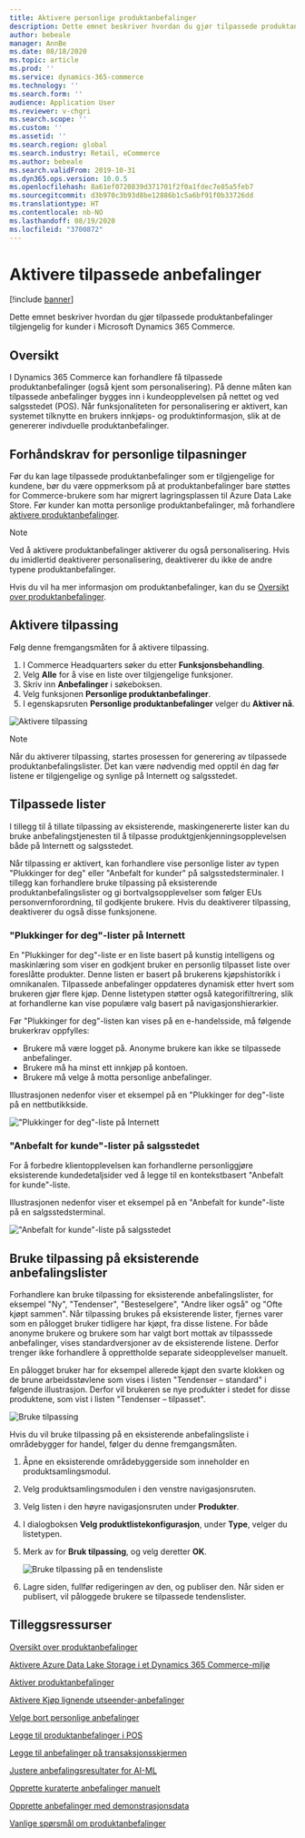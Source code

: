 ```yaml
---
title: Aktivere personlige produktanbefalinger
description: Dette emnet beskriver hvordan du gjør tilpassede produktanbefalinger tilgjengelig for kunder i Microsoft Dynamics 365 Commerce.
author: bebeale
manager: AnnBe
ms.date: 08/18/2020
ms.topic: article
ms.prod: ''
ms.service: dynamics-365-commerce
ms.technology: ''
ms.search.form: ''
audience: Application User
ms.reviewer: v-chgri
ms.search.scope: ''
ms.custom: ''
ms.assetid: ''
ms.search.region: global
ms.search.industry: Retail, eCommerce
ms.author: bebeale
ms.search.validFrom: 2019-10-31
ms.dyn365.ops.version: 10.0.5
ms.openlocfilehash: 8a61ef0720839d371701f2f0a1fdec7e85a5feb7
ms.sourcegitcommit: d3b970c3b93d8be12886b1c5a6bf91f0b33726dd
ms.translationtype: HT
ms.contentlocale: nb-NO
ms.lasthandoff: 08/19/2020
ms.locfileid: "3700872"
---
```

# <a name="enable-personalized-recommendations"></a>Aktivere tilpassede anbefalinger

[!include [banner](includes/banner.md)]

Dette emnet beskriver hvordan du gjør tilpassede produktanbefalinger tilgjengelig for kunder i Microsoft Dynamics 365 Commerce.

## <a name="overview"></a>Oversikt

I Dynamics 365 Commerce kan forhandlere få tilpassede produktanbefalinger (også kjent som personalisering). På denne måten kan tilpassede anbefalinger bygges inn i kundeopplevelsen på nettet og ved salgsstedet (POS). Når funksjonaliteten for personalisering er aktivert, kan systemet tilknytte en brukers innkjøps- og produktinformasjon, slik at de genererer indivduelle produktanbefalinger.

## <a name="personalization-prerequisites"></a>Forhåndskrav for personlige tilpasninger

Før du kan lage tilpassede produktanbefalinger som er tilgjengelige for kundene, bør du være oppmerksom på at produktanbefalinger bare støttes for Commerce-brukere som har migrert lagringsplassen til Azure Data Lake Store. Før kunder kan motta personlige produktanbefalinger, må forhandlere [aktivere produktanbefalinger](enable-product-recommendations.md).

> [!NOTE]
> Ved å aktivere produktanbefalinger aktiverer du også personalisering. Hvis du imidlertid deaktiverer personalisering, deaktiverer du ikke de andre typene produktanbefalinger.

Hvis du vil ha mer informasjon om produktanbefalinger, kan du se [Oversikt over produktanbefalinger](product-recommendations.md).

## <a name="turn-on-personalization"></a>Aktivere tilpassing

Følg denne fremgangsmåten for å aktivere tilpassing.

1. I Commerce Headquarters søker du etter **Funksjonsbehandling**.
1. Velg **Alle** for å vise en liste over tilgjengelige funksjoner. 
1. Skriv inn **Anbefalinger** i søkeboksen.
1. Velg funksjonen **Personlige produktanbefalinger**.
1. I egenskapsruten **Personlige produktanbefalinger** velger du **Aktiver nå**.

![Aktivere tilpassing](./media/FeatureManagement_Personalized.PNG)

> [!NOTE]
> Når du aktiverer tilpassing, startes prosessen for generering av tilpassede produktanbefalingslister. Det kan være nødvendig med opptil én dag før listene er tilgjengelige og synlige på Internett og salgsstedet.

## <a name="personalized-lists"></a>Tilpassede lister

I tillegg til å tillate tilpassing av eksisterende, maskingenererte lister kan du bruke anbefalingstjenesten til å tilpasse produktgjenkjenningsopplevelsen både på Internett og salgsstedet.

Når tilpassing er aktivert, kan forhandlere vise personlige lister av typen "Plukkinger for deg" eller "Anbefalt for kunder" på salgsstedsterminaler. I tillegg kan forhandlere bruke tilpassing på eksisterende produktanbefalingslister og gi bortvalgsopplevelser som følger EUs personvernforordning, til godkjente brukere. Hvis du deaktiverer tilpassing, deaktiverer du også disse funksjonene.

### <a name="online-picks-for-you-lists"></a>"Plukkinger for deg"-lister på Internett

En "Plukkinger for deg"-liste er en liste basert på kunstig intelligens og maskinlæring som viser en godkjent bruker en personlig tilpasset liste over foreslåtte produkter. Denne listen er basert på brukerens kjøpshistorikk i omnikanalen. Tilpassede anbefalinger oppdateres dynamisk etter hvert som brukeren gjør flere kjøp. Denne listetypen støtter også kategorifiltrering, slik at forhandlerne kan vise populære valg basert på navigasjonshierarkier.

Før "Plukkinger for deg"-listen kan vises på en e-handelsside, må følgende brukerkrav oppfylles:

- Brukere må være logget på. Anonyme brukere kan ikke se tilpassede anbefalinger.
- Brukere må ha minst ett innkjøp på kontoen.
- Brukere må velge å motta personlige anbefalinger.

Illustrasjonen nedenfor viser et eksempel på en "Plukkinger for deg"-liste på en nettbutikkside.

!["Plukkinger for deg"-liste på Internett](./media/picksforyou.png)

### <a name="recommended-for-customer-lists-at-the-pos"></a>"Anbefalt for kunde"-lister på salgsstedet

For å forbedre klientopplevelsen kan forhandlerne personliggjøre eksisterende kundedetaljsider ved å legge til en kontekstbasert "Anbefalt for kunde"-liste.

Illustrasjonen nedenfor viser et eksempel på en "Anbefalt for kunde"-liste på en salgsstedsterminal.

!["Anbefalt for kunde"-liste på salgsstedet](./media/picksonpos.png)

## <a name="apply-personalization-to-existing-recommendation-lists"></a>Bruke tilpassing på eksisterende anbefalingslister

Forhandlere kan bruke tilpassing for eksisterende anbefalingslister, for eksempel "Ny", "Tendenser", "Besteselgere", "Andre liker også" og "Ofte kjøpt sammen". Når tilpassing brukes på eksisterende lister, fjernes varer som en pålogget bruker tidligere har kjøpt, fra disse listene. For både anonyme brukere og brukere som har valgt bort mottak av tilpasssede anbefalinger, vises standardversjoner av de eksisterende listene. Derfor trenger ikke forhandlere å opprettholde separate sideopplevelser manuelt.

En pålogget bruker har for eksempel allerede kjøpt den svarte klokken og de brune arbeidsstøvlene som vises i listen "Tendenser – standard" i følgende illustrasjon. Derfor vil brukeren se nye produkter i stedet for disse produktene, som vist i listen "Tendenser – tilpasset".

![Bruke tilpassing](./media/applypersonalization.png)

Hvis du vil bruke tilpassing på en eksisterende anbefalingsliste i områdebygger for handel, følger du denne fremgangsmåten.

1. Åpne en eksisterende områdebyggerside som inneholder en produktsamlingsmodul.
1. Velg produktsamlingsmodulen i den venstre navigasjonsruten.
1. Velg listen i den høyre navigasjonsruten under **Produkter**.
1. I dialogboksen **Velg produktlistekonfigurasjon**, under **Type**, velger du listetypen.
1. Merk av for **Bruk tilpassing**, og velg deretter **OK**.

    ![Bruke tilpassing på en tendensliste](./media/ApplyPersonalizationToTrending.PNG)

1. Lagre siden, fullfør redigeringen av den, og publiser den. Når siden er publisert, vil påloggede brukere se tilpassede tendenslister.

## <a name="additional-resources"></a>Tilleggsressurser

[Oversikt over produktanbefalinger](product-recommendations.md)

[Aktivere Azure Data Lake Storage i et Dynamics 365 Commerce-miljø](enable-adls-environment.md)

[Aktiver produktanbefalinger](enable-product-recommendations.md)

[Aktivere Kjøp lignende utseender-anbefalinger](shop-similar-looks.md)

[Velge bort personlige anbefalinger](personalization-gdpr.md)

[Legge til produktanbefalinger i POS](product.md)

[Legge til anbefalinger på transaksjonsskjermen](add-recommendations-control-pos-screen.md)

[Justere anbefalingsresultater for AI-ML](modify-product-recommendation-results.md)

[Opprette kuraterte anbefalinger manuelt](create-editorial-recommendation-lists.md)

[Opprette anbefalinger med demonstrasjonsdata](product-recommendations-demo-data.md)

[Vanlige spørsmål om produktanbefalinger](faq-recommendations.md)
